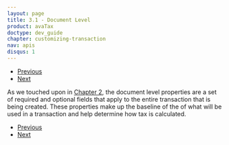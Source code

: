 ```yaml
---
layout: page
title: 3.1 - Document Level
product: avaTax
doctype: dev_guide
chapter: customizing-transaction
nav: apis
disqus: 1
---
```


<ul class="pager">
  <li class="previous"><a href="/avatax/dev-guide/customizing-transaction/"><i class="glyphicon glyphicon-chevron-left"></i>Previous</a></li>
  <li class="next"><a href="/avatax/dev-guide/customizing-transaction/origin-and-destination/">Next<i class="glyphicon glyphicon-chevron-right"></i></a></li>
</ul>

As we touched upon in <a class="dev-guide-link" href="/avatax/dev-guide/transactions/">Chapter 2</a>, the document level properties are a set of required and optional fields that apply to the entire transaction that is being created.  These properties make up the baseline of the of what will be used in a transaction and help determine how tax is calculated. 

<ul class="pager">
  <li class="previous"><a href="/avatax/dev-guide/customizing-transaction/"><i class="glyphicon glyphicon-chevron-left"></i>Previous</a></li>
  <li class="next"><a href="/avatax/dev-guide/customizing-transaction/origin-and-destination/">Next<i class="glyphicon glyphicon-chevron-right"></i></a></li>
</ul>
